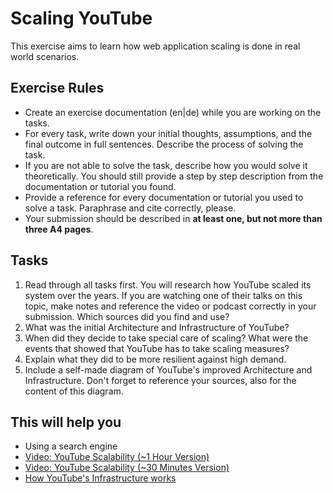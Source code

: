 # Scaling YouTube

This exercise aims to learn how web application scaling is done in real world scenarios.

## Exercise Rules

- Create an exercise documentation (en|de) while you are working on the tasks.
- For every task, write down your initial thoughts, assumptions, and the final outcome in full sentences. Describe the process of solving the task.
- If you are not able to solve the task, describe how you would solve it theoretically. You should still provide a step by step description from the documentation or tutorial you found.
- Provide a reference for every documentation or tutorial you used to solve a task. Paraphrase and cite correctly, please.
- Your submission should be described in __at least one, but not more than three A4 pages__.

## Tasks

1. Read through all tasks first. You will research how YouTube scaled its system over the years. If you are watching one of their talks on this topic, make notes and reference the video or podcast correctly in your submission. Which sources did you find and use?
2. What was the initial Architecture and Infrastructure of YouTube?
3. When did they decide to take special care of scaling? What were the events that showed that YouTube has to take scaling measures?
4. Explain what they did to be more resilient against high demand.
5. Include a self-made diagram of YouTube's improved Architecture and Infrastructure. Don't forget to reference your sources, also for the content of this diagram.

## This will help you

- Using a search engine
- [Video: YouTube Scalability (~1 Hour Version)](https://www.youtube.com/watch?v=w5WVu624fY8)
- [Video: YouTube Scalability (~30 Minutes Version)](https://www.youtube.com/watch?v=HXevnuOOy48)
- [How YouTube's Infrastructure works](http://letmegooglethat.com/?q=how+youtube+infrastructure+works)
